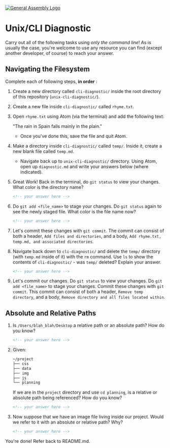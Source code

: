 [![General Assembly Logo](https://camo.githubusercontent.com/1a91b05b8f4d44b5bbfb83abac2b0996d8e26c92/687474703a2f2f692e696d6775722e636f6d2f6b6538555354712e706e67)](https://generalassemb.ly/education/web-development-immersive)

# Unix/CLI Diagnostic

Carry out all of the following tasks using _only the command line_! As is
usually the case, you're welcome to use any resource you can find (except
another developer, of course) to reach your answer.

## Navigating the Filesystem

Complete each of following steps, **in order** :

1. Create a new directory called `cli-diagnostic/` inside the root directory of
  this repository (`unix-cli-diagnostic/`).

1. Create a new file inside `cli-diagnostic/` called `rhyme.txt`.

1. Open `rhyme.txt` using Atom (via the terminal) and add the following text:

     "The rain in Spain falls mainly in the plain."

    - Once you've done this, save the file and quit Atom.

1. Make a directory inside `cli-diagnostic/` called `temp/`. Inside it, create a
   new blank file called `temp.md`.

    - Navigate back up to `unix-cli-diagnostic/` directory.
    Using Atom, open up `diagnostic.md` and write your answers below
    (where indicated).

1. Great Work! Back in the terminal, do `git status` to view your changes. What
   color is the directory name?

    ```md
    <!-- your answer here -->
    ```

1. Do `git add <file_name>` to stage your changes. Do `git status` again to see
   the newly staged file. What color is the file name now?

    ```md
    <!-- your answer here -->
    ```

1. Let's commit these changes with `git commit`. The commit can consist of
   both a header, `Add files and directories`, and a body,
   `Add rhyme.txt, temp.md, and associated directories`.

1. Navigate back down to `cli-diagnostic/` and delete the `temp/` directory
   (with `temp.md` inside of it) with the `rm` command. Use `ls` to show the contents of
   `cli-diagnostic/` - was `temp/` deleted? Explain your answer.

    ```md
    <!-- your answer here -->
    ```

1. Let's commit our changes. Do `git status` to view your changes. Do
   `git add <file_name>` to stage your changes. Commit these changes with
   `git commit`. This commit can consist of both a header,
   `Remove temp directory`, and a body,
   `Remove directory and all files located within`.

## Absolute and Relative Paths

1. Is `/Users/blah_blah/Desktop` a relative path or an absolute path? How do you
   know?

    ```md
    <!-- your answer here -->
    ```

1. Given:

    ```sh
    ~/project
    ├── css
    ├── data
    ├── img
    ├── js
    └── planning
    ```

    If we are in the `project` directory and use `cd planning`, is a relative or
    absolute path being referenced? How do you know?

    ```md
    <!-- your answer here -->
    ```

1. Now suppose that we have an image file living inside our project. Would we
   refer to it with an absolute or relative path? Why?

    ```md
    <!-- your answer here -->
    ```

You're done! Refer back to README.md.
